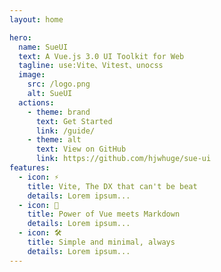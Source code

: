 ```yaml
---
layout: home

hero:
  name: SueUI
  text: A Vue.js 3.0 UI Toolkit for Web
  tagline: use:Vite、Vitest、unocss
  image:
    src: /logo.png
    alt: SueUI
  actions:
    - theme: brand
      text: Get Started
      link: /guide/
    - theme: alt
      text: View on GitHub
      link: https://github.com/hjwhuge/sue-ui
features:
  - icon: ⚡️
    title: Vite, The DX that can't be beat
    details: Lorem ipsum...
  - icon: 🖖
    title: Power of Vue meets Markdown
    details: Lorem ipsum...
  - icon: 🛠️
    title: Simple and minimal, always
    details: Lorem ipsum...
---
```


